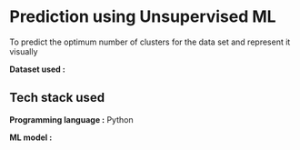 # Prediction using Unsupervised ML

To predict the optimum number of clusters for the data set and represent it visually

**Dataset used :**

## Tech stack used

**Programming language :** Python

**ML model :**
